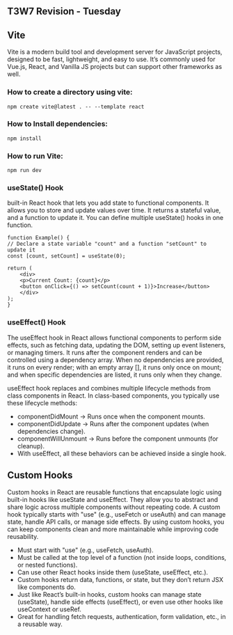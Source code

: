 ## T3W7 Revision - Tuesday


## Vite
Vite is a modern build tool and development server for JavaScript projects, designed to be fast, lightweight, and easy to use. It’s commonly used for Vue.js, React, and Vanilla JS projects but can support other frameworks as well.

### How to create a directory using vite:
    npm create vite@latest . -- --template react 

### How to Install dependencies:
    npm install

### How to run Vite:
    npm run dev


### useState() Hook
built-in React hook that lets you add state to functional components. It allows you to store and update values over time. It returns a stateful value, and a function to update it. You can define multiple useState() hooks in one function.

    function Example() {
    // Declare a state variable "count" and a function "setCount" to update it
    const [count, setCount] = useState(0);

    return (
        <div>
        <p>Current Count: {count}</p>
        <button onClick={() => setCount(count + 1)}>Increase</button>
        </div>
    );
    }


### useEffect() Hook
The useEffect hook in React allows functional components to perform side effects, such as fetching data, updating the DOM, setting up event listeners, or managing timers. It runs after the component renders and can be controlled using a dependency array. When no dependencies are provided, it runs on every render; with an empty array [], it runs only once on mount; and when specific dependencies are listed, it runs only when they change.

useEffect hook replaces and combines multiple lifecycle methods from class components in React. In class-based components, you typically use these lifecycle methods:

- componentDidMount → Runs once when the component mounts.
- componentDidUpdate → Runs after the component updates (when dependencies change).
- componentWillUnmount → Runs before the component unmounts (for cleanup).
- With useEffect, all these behaviors can be achieved inside a single hook.


## Custom Hooks
Custom hooks in React are reusable functions that encapsulate logic using built-in hooks like useState and useEffect. They allow you to abstract and share logic across multiple components without repeating code. A custom hook typically starts with "use" (e.g., useFetch or useAuth) and can manage state, handle API calls, or manage side effects. By using custom hooks, you can keep components clean and more maintainable while improving code reusability.

- Must start with "use" (e.g., useFetch, useAuth).
- Must be called at the top level of a function (not inside loops, conditions, or nested functions).
- Can use other React hooks inside them (useState, useEffect, etc.).
- Custom hooks return data, functions, or state, but they don’t return JSX like components do.
- Just like React’s built-in hooks, custom hooks can manage state (useState), handle side effects (useEffect), or even use other hooks like useContext or useRef.
- Great for handling fetch requests, authentication, form validation, etc., in a reusable way.

